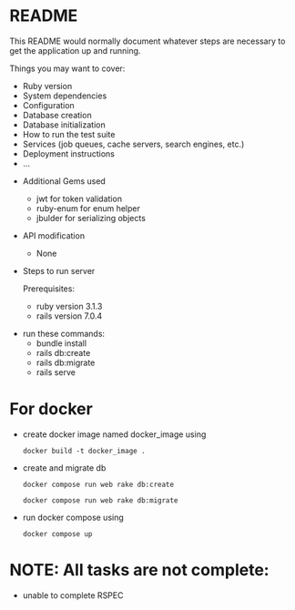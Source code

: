 # README

This README would normally document whatever steps are necessary to get the
application up and running.

Things you may want to cover:

* Ruby version
* System dependencies
* Configuration
* Database creation
* Database initialization
* How to run the test suite
* Services (job queues, cache servers, search engines, etc.)
* Deployment instructions
* ...

- Additional Gems used

  * jwt for token validation
  * ruby-enum for enum helper
  * jbulder for serializing objects
- API modification

  * None
- Steps to run server

  Prerequisites:

  - ruby version 3.1.3
  - rails version 7.0.4

* run these commands:
  * bundle install
  * rails db:create
  * rails db:migrate
  * rails serve

# For docker

- create docker image named docker_image using

  ```
  docker build -t docker_image .
  ```
- create and migrate db

  ```
  docker compose run web rake db:create
  ```

  ```
  docker compose run web rake db:migrate
  ```
- run docker compose using

  ```
  docker compose up
  ```

# NOTE: All tasks are not complete:

- unable to complete RSPEC
